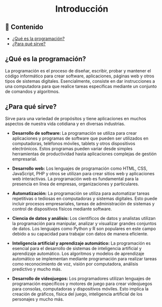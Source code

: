 <h1 align="center">Introducción</h1>

<h2>📑 Contenido</h2>

- [¿Qué es la programación?](#qué-es-la-programación)
- [¿Para qué sirve?](#para-qué-sirve)

## ¿Qué es la programación?

La programación es el proceso de diseñar, escribir, probar y mantener el código informático para crear software, aplicaciones, páginas web y otros tipos de sistemas digitales.
Esencialmente, consiste en dar instrucciones a una computadora para que realice tareas específicas mediante un conjunto de comandos y algoritmos.

## ¿Para qué sirve?

Sirve para una variedad de propósitos y tiene aplicaciones en muchos aspectos de nuestra vida cotidiana y en diversas industrias.

- **Desarrollo de software:** La programación se utiliza para crear aplicaciones y programas de software que pueden ser utilizados en computadoras, teléfonos móviles, tablets y otros dispositivos electrónicos. Estos programas pueden variar desde simples herramientas de productividad hasta aplicaciones complejas de gestión empresarial.

- **Desarrollo web:** Los lenguajes de programación como HTML, CSS, JavaScript, PHP y otros se utilizan para crear sitios web y aplicaciones web interactivas. La programación web es fundamental para la presencia en línea de empresas, organizaciones y particulares.

- **Automatización:** La programación se utiliza para automatizar tareas repetitivas o tediosas en computadoras y sistemas digitales. Esto puede incluir procesos empresariales, tareas de administración de sistemas y control de dispositivos físicos mediante software.

- **Ciencia de datos y análisis:** Los científicos de datos y analistas utilizan la programación para manipular, analizar y visualizar grandes conjuntos de datos. Los lenguajes como Python y R son populares en este campo debido a su capacidad para trabajar con datos de manera eficiente.

- **Inteligencia artificial y aprendizaje automático:** La programación es esencial para el desarrollo de sistemas de inteligencia artificial y aprendizaje automático. Los algoritmos y modelos de aprendizaje automático se implementan mediante programación para realizar tareas como reconocimiento de voz, visión por computadora, análisis predictivo y mucho más.

- **Desarrollo de videojuegos:** Los programadores utilizan lenguajes de programación específicos y motores de juego para crear videojuegos para consolas, computadoras y dispositivos móviles. Esto implica la creación de gráficos, física del juego, inteligencia artificial de los personajes y mucho más.
